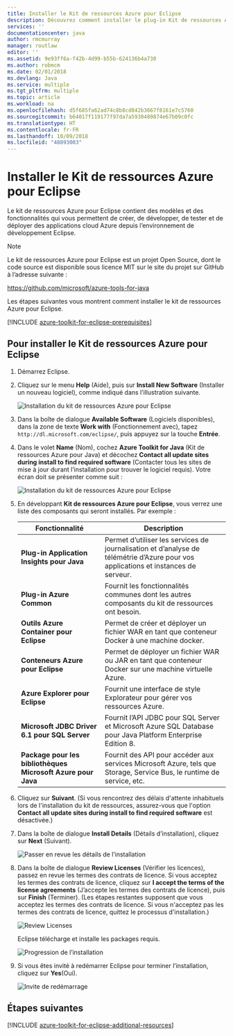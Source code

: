 ```yaml
---
title: Installer le Kit de ressources Azure pour Eclipse
description: Découvrez comment installer le plug-in Kit de ressources Azure pour Eclipse pour créer et déployer des applications cloud sur Azure.
services: ''
documentationcenter: java
author: rmcmurray
manager: routlaw
editor: ''
ms.assetid: 9e93ff6a-f42b-4d99-b55b-624136b4a730
ms.author: robmcm
ms.date: 02/01/2018
ms.devlang: Java
ms.service: multiple
ms.tgt_pltfrm: multiple
ms.topic: article
ms.workload: na
ms.openlocfilehash: d5f685fa62ad74c8b8cd842b3667f8161e7c5760
ms.sourcegitcommit: b64017f119177f97da7a5930489874e67b09c0fc
ms.translationtype: HT
ms.contentlocale: fr-FR
ms.lasthandoff: 10/09/2018
ms.locfileid: "48893003"
---
```

# <a name="install-the-azure-toolkit-for-eclipse"></a>Installer le Kit de ressources Azure pour Eclipse

Le kit de ressources Azure pour Eclipse contient des modèles et des fonctionnalités qui vous permettent de créer, de développer, de tester et de déployer des applications cloud Azure depuis l’environnement de développement Eclipse.

> [!NOTE] 
> 
> Le kit de ressources Azure pour Eclipse est un projet Open Source, dont le code source est disponible sous licence MIT sur le site du projet sur GitHub à l’adresse suivante : 
> 
> <https://github.com/microsoft/azure-tools-for-java> 
> 

Les étapes suivantes vous montrent comment installer le kit de ressources Azure pour Eclipse.

[!INCLUDE [azure-toolkit-for-eclipse-prerequisites](../includes/azure-toolkit-for-eclipse-prerequisites.md)]

## <a name="to-install-the-azure-toolkit-for-eclipse"></a>Pour installer le Kit de ressources Azure pour Eclipse

1. Démarrez Eclipse.

1. Cliquez sur le menu **Help** (Aide), puis sur **Install New Software** (Installer un nouveau logiciel), comme indiqué dans l’illustration suivante.
   
   ![Installation du kit de ressources Azure pour Eclipse][01]

1. Dans la boîte de dialogue **Available Software** (Logiciels disponibles), dans la zone de texte **Work with** (Fonctionnement avec), tapez `http://dl.microsoft.com/eclipse/`, puis appuyez sur la touche **Entrée**.

1. Dans le volet **Name** (Nom), cochez **Azure Toolkit for Java** (Kit de ressources Azure pour Java) et décochez **Contact all update sites during install to find required software** (Contacter tous les sites de mise à jour durant l’installation pour trouver le logiciel requis). Votre écran doit se présenter comme suit :
   
   ![Installation du kit de ressources Azure pour Eclipse][02]

1. En développant **Kit de ressources Azure pour Eclipse**, vous verrez une liste des composants qui seront installés. Par exemple :

   | Fonctionnalité | Description | 
   |---|---| 
   | **Plug-in Application Insights pour Java** | Permet d’utiliser les services de journalisation et d’analyse de télémétrie d’Azure pour vos applications et instances de serveur. | 
   | **Plug-in Azure Common** | Fournit les fonctionnalités communes dont les autres composants du kit de ressources ont besoin. | 
   | **Outils Azure Container pour Eclipse** | Permet de créer et déployer un fichier WAR en tant que conteneur Docker à une machine docker. | 
   | **Conteneurs Azure pour Eclipse** | Permet de déployer un fichier WAR ou JAR en tant que conteneur Docker sur une machine virtuelle Azure. | 
   | **Azure Explorer pour Eclipse** | Fournit une interface de style Explorateur pour gérer vos ressources Azure. | 
   | **Microsoft JDBC Driver 6.1 pour SQL Server** | Fournit l’API JDBC pour SQL Server et Microsoft Azure SQL Database pour Java Platform Enterprise Edition 8. | 
   | **Package pour les bibliothèques Microsoft Azure pour Java** | Fournit des API pour accéder aux services Microsoft Azure, tels que Storage, Service Bus, le runtime de service, etc. | 

1. Cliquez sur **Suivant**. (Si vous rencontrez des délais d'attente inhabituels lors de l'installation du kit de ressources, assurez-vous que l'option **Contact all update sites during install to find required software** est désactivée.)

1. Dans la boîte de dialogue **Install Details** (Détails d’installation), cliquez sur **Next** (Suivant).
   
   ![Passer en revue les détails de l’installation][03]

1. Dans la boîte de dialogue **Review Licenses** (Vérifier les licences), passez en revue les termes des contrats de licence. Si vous acceptez les termes des contrats de licence, cliquez sur **I accept the terms of the license agreements** (J’accepte les termes des contrats de licence), puis sur **Finish** (Terminer). (Les étapes restantes supposent que vous acceptez les termes des contrats de licence. Si vous n'acceptez pas les termes des contrats de licence, quittez le processus d'installation.)
   
   ![Review Licenses][04]
   
   Eclipse télécharge et installe les packages requis.
   
   ![Progression de l’installation][05]

1. Si vous êtes invité à redémarrer Eclipse pour terminer l’installation, cliquez sur **Yes**(Oui).
   
   ![Invite de redémarrage][06]

## <a name="next-steps"></a>Étapes suivantes

[!INCLUDE [azure-toolkit-for-eclipse-additional-resources](../includes/azure-toolkit-for-eclipse-additional-resources.md)]

<!-- URL List -->

<!-- Legacy MSDN URL = https://msdn.microsoft.com/library/azure/hh690946.aspx -->

<!-- IMG List -->

[01]: media/azure-toolkit-for-eclipse-installation/eclipse-installation-01.png
[02]: media/azure-toolkit-for-eclipse-installation/eclipse-installation-02.png
[03]: media/azure-toolkit-for-eclipse-installation/eclipse-installation-03.png
[04]: media/azure-toolkit-for-eclipse-installation/eclipse-installation-04.png
[05]: media/azure-toolkit-for-eclipse-installation/eclipse-installation-05.png
[06]: media/azure-toolkit-for-eclipse-installation/eclipse-installation-06.png

